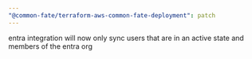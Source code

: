 ```yaml
---
"@common-fate/terraform-aws-common-fate-deployment": patch
---
```


entra integration will now only sync users that are in an active state and members of the entra org
